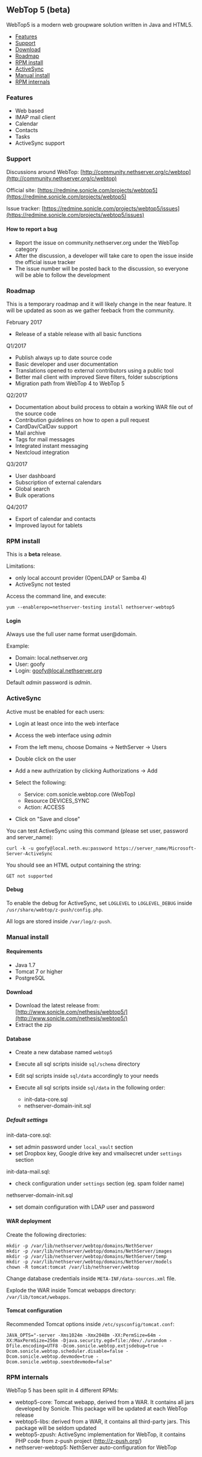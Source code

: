 ## WebTop 5 (beta)

WebTop5 is a modern web groupware solution written in Java and HTML5.

- [Features](#features)
- [Support](#support)
- [Download](#download)
- [Roadmap](#roadmap)
- [RPM install](#rpm-install)
- [ActiveSync](#activesync)
- [Manual install](#manual-install)
- [RPM internals](#rpm-internals)

### Features

- Web based
- IMAP mail client
- Calendar
- Contacts
- Tasks
- ActiveSync support


### Support

Discussions around WebTop:
[http://community.nethserver.org/c/webtop](http://community.nethserver.org/c/webtop)

Official site:
[https://redmine.sonicle.com/projects/webtop5](https://redmine.sonicle.com/projects/webtop5)

Issue tracker:
[https://redmine.sonicle.com/projects/webtop5/issues](https://redmine.sonicle.com/projects/webtop5/issues)

#### How to report a bug

- Report the issue on community.nethserver.org under the WebTop category
- After the discussion, a developer will take care to open the issue inside the official issue tracker
- The issue number will be posted back to the discussion, so everyone will be able to follow the development


### Roadmap

This is a temporary roadmap and it will likely change in the near feature.
It will be updated as soon as we gather feeback from the community.

February 2017

- Release of a stable release with all basic functions

Q1/2017

- Publish always up to date source code
- Basic developer and user documentation
- Translations opened to external contributors using a public tool
- Better mail client with improved Sieve filters, folder subscriptions
- Migration path from WebTop 4 to WebTop 5

Q2/2017

- Documentation about build process to obtain a working WAR file out of the source code
- Contribution guidelines on how to open a pull request
- CardDav/CalDav support
- Mail archive
- Tags for mail messages
- Integrated instant messaging
- Nextcloud integration

Q3/2017

- User dashboard
- Subscription of external calendars
- Global search
- Bulk operations

Q4/2017

- Export of calendar and contacts
- Improved layout for tablets


### RPM install

This is a **beta** release.

Limitations:

- only local account provider (OpenLDAP or Samba 4)
- ActiveSync not tested


Access the command line, and execute:

```
yum --enablerepo=nethserver-testing install nethserver-webtop5
```
#### Login

Always use the full user name format user@domain.

Example:

- Domain: local.nethserver.org
- User: goofy
- Login: goofy@local.nethserver.org

Default *admin* password is *admin*.

### ActiveSync

Active must be enabled for each users:

- Login at least once into the web interface
- Access the web interface using *admin*
- From the left menu, choose Domains -> NethServer -> Users
- Double click on the user
- Add a new authrization by clicking Authorizations -> Add
- Select the following:

  - Service: com.sonicle.webtop.core (WebTop)
  - Resource DEVICES_SYNC
  - Action: ACCESS
- Click on "Save and close"

You can test ActiveSync using this command (please set user, password and server_name):
```
curl -k -u goofy@local.neth.eu:password https://server_name/Microsoft-Server-ActiveSync 
```

You should see an HTML output containing the string:
```
GET not supported
```

#### Debug

To enable the debug for ActiveSync, set `LOGLEVEL` to  `LOGLEVEL_DEBUG`
inside `/usr/share/webtop/z-push/config.php`.

All logs are stored inside `/var/log/z-push`.


### Manual install

#### Requirements

- Java 1.7
- Tomcat 7 or higher
- PostgreSQL

#### Download

- Download the latest release from: [http://www.sonicle.com/nethesis/webtop5/](http://www.sonicle.com/nethesis/webtop5/)
- Extract the zip

#### Database

- Create a new database named `webtop5`
- Execute all sql scripts iniside `sql/schema` directory
- Edit sql scripts inside `sql/data` accordingly to your needs
- Execute all sql scripts inside `sql/data` in the following order:

  - init-data-core.sql
  - nethserver-domain-init.sql


##### Default settings

init-data-core.sql:

- set admin password under `local_vault` section
- set Dropbox key, Google drive key and  vmailsecret under  `settings` section

init-data-mail.sql:

- check configuration under `settings` section (eg. spam folder name)

nethserver-domain-init.sql

- set domain configuration with LDAP user and password

#### WAR deployment

Create the following directories:

```
mkdir -p /var/lib/nethserver/webtop/domains/NethServer
mkdir -p /var/lib/nethserver/webtop/domains/NethServer/images
mkdir -p /var/lib/nethserver/webtop/domains/NethServer/temp
mkdir -p /var/lib/nethserver/webtop/domains/NethServer/models
chown -R tomcat:tomcat /var/lib/nethserver/webtop
```

Change database credentials inside `META-INF/data-sources.xml` file.

Explode the WAR inside Tomcat webapps directory: `/var/lib/tomcat/webapps`.

#### Tomcat configuration

Recommended Tomcat options inside `/etc/sysconfig/tomcat.conf`:

```
JAVA_OPTS="-server -Xms1024m -Xmx2048m -XX:PermSize=64m -XX:MaxPermSize=256m -Djava.security.egd=file:/dev/./urandom -Dfile.encoding=UTF8 -Dcom.sonicle.webtop.extjsdebug=true -Dcom.sonicle.webtop.scheduler.disable=false -Dcom.sonicle.webtop.devmode=true -Dcom.sonicle.webtop.soextdevmode=false"
```

### RPM internals

WebTop 5 has been split in 4 different RPMs:

- webtop5-core: Tomcat webapp, derived from a WAR. It contains all jars developed by Sonicle. This package will be updated at each
  WebTop release 
- webtop5-libs: derived from a WAR, it contains all third-party jars. This package will be seldom updated
- webtop5-zpush: ActiveSync implementation for WebTop, it contains PHP code from z-push project (http://z-push.org/) 
- nethserver-webtop5: NethServer auto-configuration for WebTop

